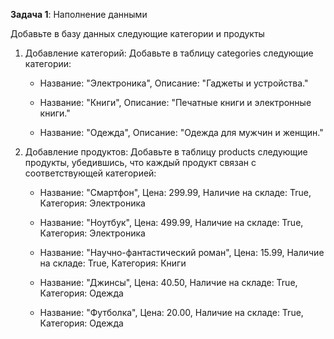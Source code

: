 **Задача 1**: Наполнение данными

Добавьте в базу данных следующие категории и продукты

1. Добавление категорий: Добавьте в таблицу categories следующие категории:

    * Название: "Электроника", Описание: "Гаджеты и устройства."

   * Название: "Книги", Описание: "Печатные книги и электронные книги."

   * Название: "Одежда", Описание: "Одежда для мужчин и женщин."

2. Добавление продуктов: Добавьте в таблицу products следующие продукты, убедившись, что каждый продукт связан с соответствующей категорией:

   * Название: "Смартфон", Цена: 299.99, Наличие на складе: True, Категория: Электроника

   * Название: "Ноутбук", Цена: 499.99, Наличие на складе: True, Категория: Электроника

   * Название: "Научно-фантастический роман", Цена: 15.99, Наличие на складе: True, Категория: Книги

   * Название: "Джинсы", Цена: 40.50, Наличие на складе: True, Категория: Одежда

   * Название: "Футболка", Цена: 20.00, Наличие на складе: True, Категория: Одежда